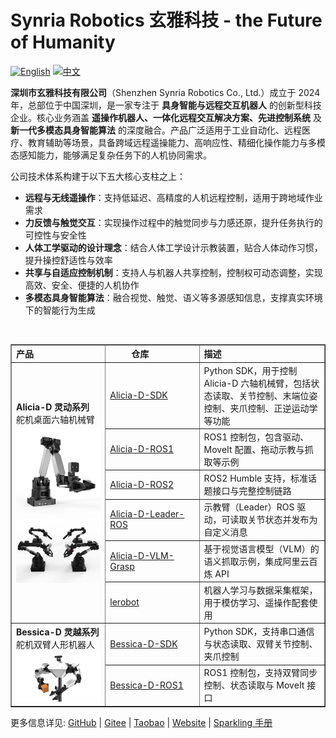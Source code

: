 # Synria Robotics 玄雅科技 -  the Future of Humanity

[![English](https://img.shields.io/badge/EN-blue)](README_EN.md)
[![中文](https://img.shields.io/badge/中文-red)](README.md)

**深圳市玄雅科技有限公司**（Shenzhen Synria Robotics Co., Ltd.）成立于 2024 年，总部位于中国深圳，是一家专注于 **具身智能与远程交互机器人** 的创新型科技企业。核心业务涵盖 **遥操作机器人、一体化远程交互解决方案、先进控制系统** 及 **新一代多模态具身智能算法** 的深度融合。产品广泛适用于工业自动化、远程医疗、教育辅助等场景，具备跨域远程遥操能力、高响应性、精细化操作能力与多模态感知能力，能够满足复杂任务下的人机协同需求。

公司技术体系构建于以下五大核心支柱之上：

- **远程与无线遥操作**：支持低延迟、高精度的人机远程控制，适用于跨地域作业需求  
- **力反馈与触觉交互**：实现操作过程中的触觉同步与力感还原，提升任务执行的可控性与安全性  
- **人体工学驱动的设计理念**：结合人体工学设计示教装置，贴合人体动作习惯，提升操控舒适性与效率
- **共享与自适应控制机制**：支持人与机器人共享控制，控制权可动态调整，实现高效、安全、便捷的人机协作
- **多模态具身智能算法**：融合视觉、触觉、语义等多源感知信息，支撑真实环境下的智能行为生成  

<table border="1" cellspacing="0" cellpadding="6" style="border-collapse: collapse; width: 100%; text-align: left;">
  <colgroup>
    <col width="30%">
    <col width="30%">
    <col width="40%">
  </colgroup>
  <thead>
    <tr>
      <th>产品</th>
      <th>&nbsp;&nbsp;&nbsp;&nbsp;&nbsp;&nbsp;&nbsp;&nbsp;&nbsp;仓库&nbsp;&nbsp;&nbsp;&nbsp;&nbsp;&nbsp;&nbsp;&nbsp;&nbsp;</th>
      <th>描述</th>
    </tr>
  </thead>
  <tbody>
    <tr>
      <td rowspan="6"><strong>Alicia-D 灵动系列</strong><br/>舵机桌面六轴机械臂<br/>
       <img src="../imgs/Alicia-D.png" alt="Alicia-D 示意图" style="width: 220px; margin-top: 6px;" /><br/>
       <img src="../imgs/Alicia_Duo_V5_4.png" alt="Alicia-D 示意图" style="width: 220px; margin-top: 6px;" />
      </td>
      <td><a href="https://github.com/Synria-Robotics/Alicia-D-SDK">Alicia-D-SDK</a></td>  
      <td>Python SDK，用于控制 Alicia-D 六轴机械臂，包括状态读取、关节控制、末端位姿控制、夹爪控制、正逆运动学等功能</td>
    </tr>
    <tr>
      <td><a href="https://github.com/Synria-Robotics/Alicia-D-ROS1">Alicia-D-ROS1</a></td>
      <td>ROS1 控制包，包含驱动、MoveIt 配置、拖动示教与抓取等示例</td>
    </tr>
    <tr>
      <td><a href="https://github.com/Synria-Robotics/Alicia-D-ROS2">Alicia-D-ROS2</a></td>
      <td>ROS2 Humble 支持，标准话题接口与完整控制链路</td>
    </tr>
    <tr>
      <td><a href="https://github.com/Synria-Robotics/Alicia-D-Leader-ROS">Alicia-D-Leader-ROS</a></td>
      <td>示教臂（Leader）ROS 驱动，可读取关节状态并发布为自定义消息</td>
    </tr>
    <tr>
      <td><a href="https://github.com/Synria-Robotics/Alicia-D-VLM-Grasp">Alicia-D-VLM-Grasp</a></td>
      <td>基于视觉语言模型（VLM）的语义抓取示例，集成阿里云百炼 API</td>
    </tr>
    <tr>
      <td><a href="https://github.com/Synria-Robotics/lerobot">lerobot</a></td>
      <td>机器人学习与数据采集框架，用于模仿学习、遥操作配套使用</td>
    </tr>
    <tr>
      <td rowspan="2"><strong>Bessica-D 灵越系列</strong><br/>舵机双臂人形机器人<br/>
      <img src="../imgs/Bessica-D.png" alt="Alicia-D 示意图" style="width: 220px; margin-top: 6px;" />
      </td>
      <td><a href="https://github.com/Synria-Robotics/Bessica-D-SDK">Bessica-D-SDK</a></td>
      <td>Python SDK，支持串口通信与状态读取、双臂关节控制、夹爪控制</td>
    </tr>
    <tr>
      <td><a href="https://github.com/Synria-Robotics/Bessica-D-ROS1">Bessica-D-ROS1</a></td>
      <td>ROS1 控制包，支持双臂同步控制、状态读取与 MoveIt 接口</td>
    </tr>
  </tbody>
</table>

更多信息详见:
[GitHub](https://github.com/Synria-Robotics) | [Gitee](https://gitee.com/Synria-Robotics) | [Taobao](https://m.tb.cn/h.h2cVdhu5JXDQvPu) | [Website](https://www.xuanyatech.com/) | [Sparkling 手册](https://docs.sparklingrobo.com/)